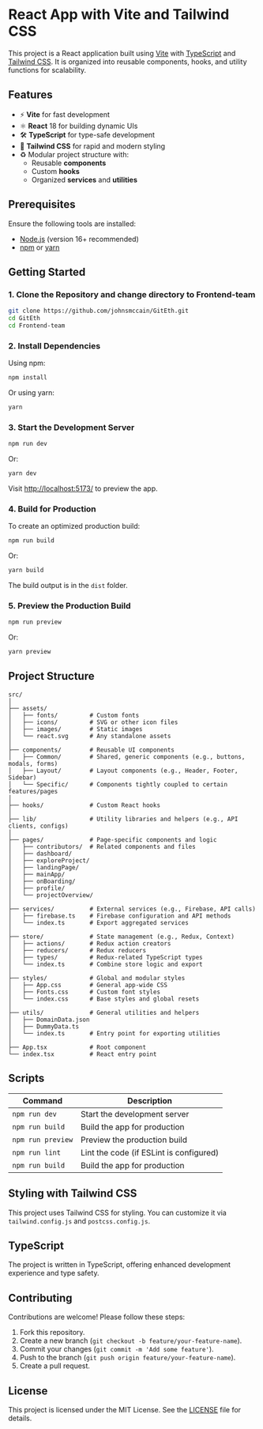 # React App with Vite and Tailwind CSS

This project is a React application built using [Vite](https://vitejs.dev/) with [TypeScript](https://www.typescriptlang.org/) and [Tailwind CSS](https://tailwindcss.com/). It is organized into reusable components, hooks, and utility functions for scalability.

## Features

- ⚡ **Vite** for fast development
- ⚛️ **React** 18 for building dynamic UIs
- 🛠️ **TypeScript** for type-safe development
- 💨 **Tailwind CSS** for rapid and modern styling
- ♻️ Modular project structure with:
  - Reusable **components**
  - Custom **hooks**
  - Organized **services** and **utilities**

## Prerequisites

Ensure the following tools are installed:

- [Node.js](https://nodejs.org/) (version 16+ recommended)
- [npm](https://www.npmjs.com/) or [yarn](https://yarnpkg.com/)

## Getting Started

### 1. Clone the Repository and change directory to Frontend-team
```bash
git clone https://github.com/johnsmccain/GitEth.git
cd GitEth
cd Frontend-team
```


### 2. Install Dependencies

Using npm:

```bash
npm install
```

Or using yarn:

```bash
yarn
```

### 3. Start the Development Server

```bash
npm run dev
```

Or:

```bash
yarn dev
```

Visit [http://localhost:5173/](http://localhost:5173/) to preview the app.

### 4. Build for Production

To create an optimized production build:

```bash
npm run build
```

Or:

```bash
yarn build
```

The build output is in the `dist` folder.

### 5. Preview the Production Build

```bash
npm run preview
```

Or:

```bash
yarn preview
```

## Project Structure

```plaintext
src/
│
├── assets/
│   ├── fonts/         # Custom fonts
│   ├── icons/         # SVG or other icon files
│   ├── images/        # Static images
│   └── react.svg      # Any standalone assets
│
├── components/        # Reusable UI components
│   ├── Common/        # Shared, generic components (e.g., buttons, modals, forms)
│   ├── Layout/        # Layout components (e.g., Header, Footer, Sidebar)
│   └── Specific/      # Components tightly coupled to certain features/pages
│
├── hooks/             # Custom React hooks
│
├── lib/               # Utility libraries and helpers (e.g., API clients, configs)
│
├── pages/             # Page-specific components and logic
│   ├── contributors/  # Related components and files
│   ├── dashboard/     
│   ├── exploreProject/ 
│   ├── landingPage/   
│   ├── mainApp/       
│   ├── onBoarding/    
│   ├── profile/       
│   └── projectOverview/       
│
├── services/          # External services (e.g., Firebase, API calls)
│   ├── firebase.ts    # Firebase configuration and API methods
│   └── index.ts       # Export aggregated services
│
├── store/             # State management (e.g., Redux, Context)
│   ├── actions/       # Redux action creators
│   ├── reducers/      # Redux reducers
│   ├── types/         # Redux-related TypeScript types
│   └── index.ts       # Combine store logic and export
│
├── styles/            # Global and modular styles
│   ├── App.css        # General app-wide CSS
│   ├── Fonts.css      # Custom font styles
│   └── index.css      # Base styles and global resets
│
├── utils/             # General utilities and helpers
│   ├── DomainData.json 
│   ├── DummyData.ts
│   └── index.ts       # Entry point for exporting utilities
│
├── App.tsx            # Root component
└── index.tsx          # React entry point

```

## Scripts

| Command         | Description                               |
| --------------- | ----------------------------------------- |
| `npm run dev`   | Start the development server              |
| `npm run build` | Build the app for production              |
| `npm run preview` | Preview the production build            |
| `npm run lint`  | Lint the code (if ESLint is configured)   |
| `npm run build` | Build the app for production              |  |

## Styling with Tailwind CSS

This project uses Tailwind CSS for styling. You can customize it via `tailwind.config.js` and `postcss.config.js`.


## TypeScript

The project is written in TypeScript, offering enhanced development experience and type safety.

## Contributing

Contributions are welcome! Please follow these steps:

1. Fork this repository.
2. Create a new branch (`git checkout -b feature/your-feature-name`).
3. Commit your changes (`git commit -m 'Add some feature'`).
4. Push to the branch (`git push origin feature/your-feature-name`).
5. Create a pull request.

## License

This project is licensed under the MIT License. See the [LICENSE](LICENSE) file for details.
